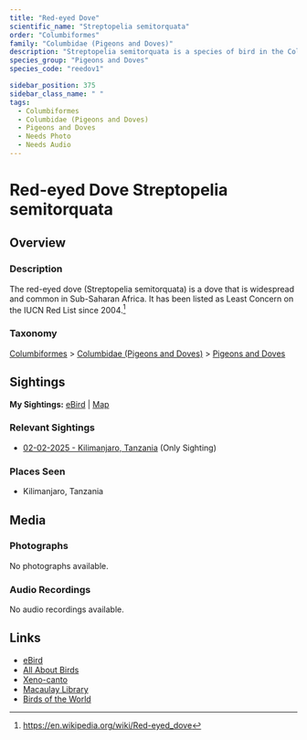 ```yaml
---
title: "Red-eyed Dove"
scientific_name: "Streptopelia semitorquata"
order: "Columbiformes"
family: "Columbidae (Pigeons and Doves)"
description: "Streptopelia semitorquata is a species of bird in the Columbidae (Pigeons and Doves) family. It has been observed 1 times."
species_group: "Pigeons and Doves"
species_code: "reedov1"

sidebar_position: 375
sidebar_class_name: " "
tags: 
  - Columbiformes
  - Columbidae (Pigeons and Doves)
  - Pigeons and Doves
  - Needs Photo
  - Needs Audio
---
```


# Red-eyed Dove <span className='sci_name'>Streptopelia semitorquata</span>

## Overview

### Description
The red-eyed dove (Streptopelia semitorquata) is a dove that is widespread and common in Sub-Saharan Africa. It has been listed as Least Concern on the IUCN Red List since 2004.[^1]

[^1]: https://en.wikipedia.org/wiki/Red-eyed_dove

### Taxonomy
[Columbiformes](/tags/columbiformes) > [Columbidae (Pigeons and Doves)](/tags/columbidae-pigeons-and-doves) > [Pigeons and Doves](/tags/pigeons-and-doves)


## Sightings

**My Sightings:** [eBird](https://ebird.org/lifelist?r=world&time=life&spp=reedov1) | [Map](/map?species_code=reedov1)

### Relevant Sightings

* [02-02-2025 - Kilimanjaro, Tanzania](https://ebird.org/checklist/S211611641) (Only Sighting)

### Places Seen

* Kilimanjaro, Tanzania



## Media
### Photographs
No photographs available.

### Audio Recordings
No audio recordings available.

## Links
* [eBird](https://ebird.org/species/reedov1) 
* [All About Birds](https://www.allaboutbirds.org/guide/reedov1) 
* [Xeno-canto](https://www.xeno-canto.org/species/streptopelia-semitorquata) 
* [Macaulay Library](https://search.macaulaylibrary.org/catalog?taxonCode=reedov1&sort=rating_rank_desc)
* [Birds of the World](https://birdsoftheworld.org/bow/species/reedov1)
